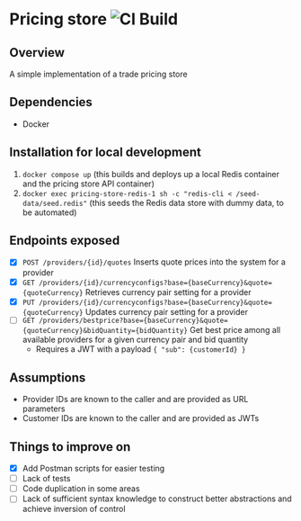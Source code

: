 # Pricing store ![CI Build](https://github.com/github/docs/actions/workflows/go.yml/badge.svg)

## Overview

A simple implementation of a trade pricing store

## Dependencies

- Docker

## Installation for local development

1. `docker compose up` (this builds and deploys up a local Redis container and the pricing store API container)
2. `docker exec pricing-store-redis-1 sh -c "redis-cli < /seed-data/seed.redis"` (this seeds the Redis data store with dummy data, to be automated)

## Endpoints exposed

- [x] `POST /providers/{id}/quotes` Inserts quote prices into the system for a provider
- [x] `GET /providers/{id}/currencyconfigs?base={baseCurrency}&quote={quoteCurrency}` Retrieves currency pair setting for a provider
- [x] `PUT /providers/{id}/currencyconfigs?base={baseCurrency}&quote={quoteCurrency}` Updates currency pair setting for a provider
- [ ] `GET /providers/bestprice?base={baseCurrency}&quote={quoteCurrency}&bidQuantity={bidQuantity}` Get best price among all available providers for a given currency pair and bid quantity
  - Requires a JWT with a payload `{ "sub": {customerId} }`

## Assumptions

- Provider IDs are known to the caller and are provided as URL parameters
- Customer IDs are known to the caller and are provided as JWTs

## Things to improve on

- [x] Add Postman scripts for easier testing
- [ ] Lack of tests
- [ ] Code duplication in some areas
- [ ] Lack of sufficient syntax knowledge to construct better abstractions and achieve inversion of control
